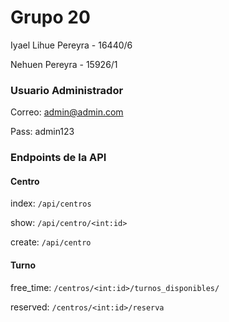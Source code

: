 # Grupo 20

Iyael Lihue Pereyra - 16440/6

Nehuen Pereyra - 15926/1

### Usuario Administrador

Correo: admin@admin.com

Pass: admin123

### Endpoints de la API

#### Centro

index: `/api/centros`

show: `/api/centro/<int:id>`

create: `/api/centro`

#### Turno

free_time: `/centros/<int:id>/turnos_disponibles/`

reserved: `/centros/<int:id>/reserva`
